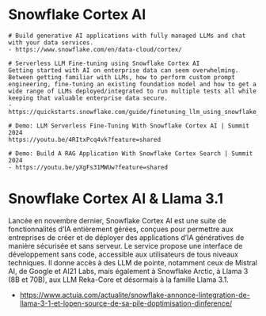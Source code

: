 
# Snowflake Cortex AI

    # Build generative AI applications with fully managed LLMs and chat with your data services. 
    - https://www.snowflake.com/en/data-cloud/cortex/
    
    # Serverless LLM Fine-tuning using Snowflake Cortex AI
    Getting started with AI on enterprise data can seem overwhelming. Between getting familiar with LLMs, how to perform custom prompt engineering, fine-tuning an existing foundation model and how to get a wide range of LLMs deployed/integrated to run multiple tests all while keeping that valuable enterprise data secure. 
    - https://quickstarts.snowflake.com/guide/finetuning_llm_using_snowflake_cortex_ai/index.html#0
    
    # Demo: LLM Serverless Fine-Tuning With Snowflake Cortex AI | Summit 2024
    https://youtu.be/4RItxPcq4vk?feature=shared
    
    # Demo: Build A RAG Application With Snowflake Cortex Search | Summit 2024
    - https://youtu.be/yXgFs31MWUw?feature=shared

# Snowflake Cortex AI & Llama 3.1 
Lancée en novembre dernier, Snowflake Cortex AI est une suite de fonctionnalités d’IA entièrement gérées, conçues pour permettre aux entreprises de créer et de déployer des applications d’IA génératives de manière sécurisée et sans serveur. Le service propose une interface de développement sans code, accessible aux utilisateurs de tous niveaux techniques. Il donne accès à des LLM de pointe, notamment ceux de Mistral AI, de Google et AI21 Labs, mais également à Snowflake Arctic, à Llama 3 (8B et 70B), aux LLM Reka-Core et désormais à la famille Llama 3.1.
- https://www.actuia.com/actualite/snowflake-annonce-lintegration-de-llama-3-1-et-lopen-source-de-sa-pile-doptimisation-dinference/



